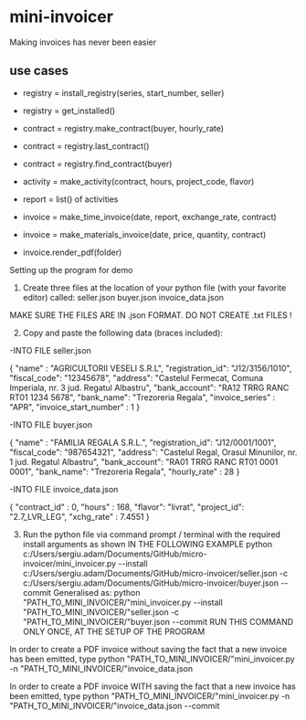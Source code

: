 # mini-invoicer

Making invoices has never been easier

## use cases

* registry = install_registry(series, start_number, seller)
* registry = get_installed()

* contract = registry.make_contract(buyer, hourly_rate)
* contract = registry.last_contract()
* contract = registry.find_contract(buyer)

* activity = make_activity(contract, hours, project_code, flavor)
* report = list() of activities

* invoice = make_time_invoice(date, report, exchange_rate, contract)
* invoice = make_materials_invoice(date, price, quantity, contract)

* invoice.render_pdf(folder)

Setting up the program for demo

1. Create three files at the location of your python file (with your favorite editor) called:
	seller.json
	buyer.json
	invoice_data.json

MAKE SURE THE FILES ARE IN .json FORMAT.
DO NOT CREATE .txt FILES !


2. Copy and paste the following data (braces included):

-INTO FILE seller.json

{
    "name" : "AGRICULTORII VESELI S.R.L",
    "registration_id": "J12/3156/1010",
    "fiscal_code": "12345678",
    "address": "Castelul Fermecat, Comuna Imperiala, nr. 3 jud. Regatul Albastru",
    "bank_account": "RA12 TRRG RANC RT01 1234 5678",
    "bank_name": "Trezoreria Regala",
    "invoice_series" : "APR",
    "invoice_start_number" : 1
}



-INTO FILE buyer.json

{
    "name" : "FAMILIA REGALA S.R.L.",
    "registration_id": "J12/0001/1001",
    "fiscal_code": "987654321",
    "address": "Castelul Regal, Orasul Minunilor, nr. 1 jud. Regatul Albastru",
    "bank_account": "RA01 TRRG RANC RT01 0001 0001",
    "bank_name": "Trezoreria Regala",
    "hourly_rate" : 28
}


-INTO FILE invoice_data.json

{
    "contract_id" : 0,
    "hours" : 168,
    "flavor": "livrat",
    "project_id": "2.7_LVR_LEG",
    "xchg_rate" : 7.4551
}



3. Run the python file via command prompt / terminal with the required install arguments as shown IN THE FOLLOWING EXAMPLE 
python c:/Users/sergiu.adam/Documents/GitHub/micro-invoicer/mini_invoicer.py --install c:/Users/sergiu.adam/Documents/GitHub/micro-invoicer/seller.json -c c:/Users/sergiu.adam/Documents/GitHub/micro-invoicer/buyer.json --commit
Generalised as:
python "PATH_TO_MINI_INVOICER/"mini_invoicer.py --install "PATH_TO_MINI_INVOICER/"seller.json -c "PATH_TO_MINI_INVOICER/"buyer.json --commit
RUN THIS COMMAND ONLY ONCE, AT THE SETUP OF THE PROGRAM

In order to create a PDF invoice without saving the fact that a new invoice has been emitted, type
python "PATH_TO_MINI_INVOICER/"mini_invoicer.py -n "PATH_TO_MINI_INVOICER/"invoice_data.json

In order to create a PDF invoice WITH saving the fact that a new invoice has been emitted, type
python "PATH_TO_MINI_INVOICER/"mini_invoicer.py -n "PATH_TO_MINI_INVOICER/"invoice_data.json --commit


